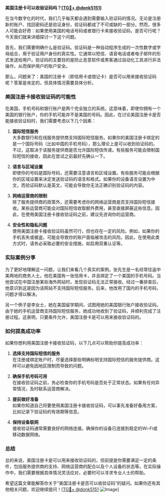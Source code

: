 **美国注册卡可以收验证码吗？[[TG💪+ @donk5151](https://t.me/s/donk5151)]**

在当今数字化的时代，我们几乎每天都会遇到需要输入验证码的情况。无论是注册新的账户、找回密码还是验证身份，验证码都成了不可或缺的一部分。然而，很多人可能会好奇：如果使用美国的电话号码或者银行卡来接收验证码，是否可行呢？今天我们就来详细探讨一下这个问题。

首先，我们需要明确什么是验证码。验证码是一种自动程序生成的一次性数字或字母组合，用于验证用户身份的真实性。它通常以短信、语音电话或者电子邮件的形式发送给用户。验证码的主要目的是防止恶意软件或黑客通过自动化工具进行非法操作，从而保护用户的账户安全。

那么，问题来了：美国的注册卡（即信用卡或借记卡）是否可以用来接收验证码呢？答案是肯定的，但具体情况需要具体分析。

### **美国注册卡接收验证码的可能性**

在美国，手机号码和银行账户是两个完全独立的系统。这意味着，即使你拥有一个美国的银行账户，你的手机可能并不是美国的号码。因此，在讨论美国注册卡是否能接收验证码时，我们需要考虑以下几个因素：

1. **国际短信服务**  
   大多数银行和在线服务提供商支持国际短信服务。如果你的美国注册卡绑定的是一个国际号码（比如中国的手机号码），那么理论上是可以收到验证码的。不过，这取决于该服务提供商是否允许国际短信传递。有些服务可能会限制国际短信的接收，因此在尝试之前最好先确认一下。

2. **语言与区域设置**  
   即使你的号码是国际号码，还需要注意语言和区域设置。有些服务可能会根据你的区域设置来决定发送验证码的语言和格式。如果你的设备语言设置为中文，而验证码默认是英文，可能会导致你无法正确识别验证码的内容。

3. **网络运营商的限制**  
   除了服务提供商的政策外，还需要考虑你的网络运营商是否支持国际短信接收。某些运营商可能会对国际短信收取额外费用，甚至直接屏蔽这些信息。因此，在使用美国注册卡接收验证码之前，建议先咨询你的运营商。

4. **安全性和隐私问题**  
   使用美国注册卡接收验证码虽然可行，但也存在一定的风险。例如，如果你的手机丢失或被盗，可能会导致你的账户面临被攻击的风险。因此，在使用此类方式时，请务必采取必要的安全措施，如启用双重认证等。

### **实际案例分享**

为了更好地理解这一问题，让我们来看几个真实的案例。张先生是一名经常往返中美两地的商务人士。他在美国有一张信用卡，并且绑定了一个美国的手机号码。当他尝试在中国注册某些海外网站时，发现验证码无法正常接收。经过一番排查后，他意识到这是因为该网站不支持国际短信服务。后来，他改用了国内的手机号码，问题才得以解决。

另一个例子是李女士，她在美国留学期间，试图用她的美国银行账户接收验证码。由于她的手机运营商支持国际短信服务，她成功地收到了验证码，并顺利完成了注册过程。这表明，只要条件允许，美国注册卡是可以用来接收验证码的。

### **如何提高成功率**

如果你想利用美国注册卡接收验证码，以下几点可以帮助你提高成功率：

1. **选择支持国际短信的服务**  
   在注册或绑定账户时，尽量选择那些明确标明支持国际短信的服务提供商。这样可以避免因地区限制而导致的问题。

2. **确保手机号码可用**  
   在接收验证码之前，务必检查你的手机号码是否处于正常状态。如果有任何异常情况，及时联系运营商解决。

3. **提前做好准备**  
   如果你知道自己将要使用美国注册卡接收验证码，可以事先准备好备用方案，比如记录下验证码的有效期等信息。

4. **保持设备联网**  
   接收验证码通常需要良好的网络连接。确保你的设备已连接到稳定的Wi-Fi或移动数据网络。

### **总结**

总的来说，美国注册卡是可以用来接收验证码的，但前提是你需要满足一定的条件，包括服务提供商的支持、网络运营商的配合以及个人设备的状态等。在实际操作中，我们需要根据具体情况灵活应对，必要时可以寻求专业人士的帮助。

希望这篇文章能解答你关于“美国注册卡是否可以收验证码”的疑问。如果你还有其他相关问题，欢迎继续提问！[[TG💪+ @donk5151](https://t.me/s/donk5151) ![Image](https://i.postimg.cc/rwNCRYN7/Snipaste-2025-04-30-17-27-05.png)]